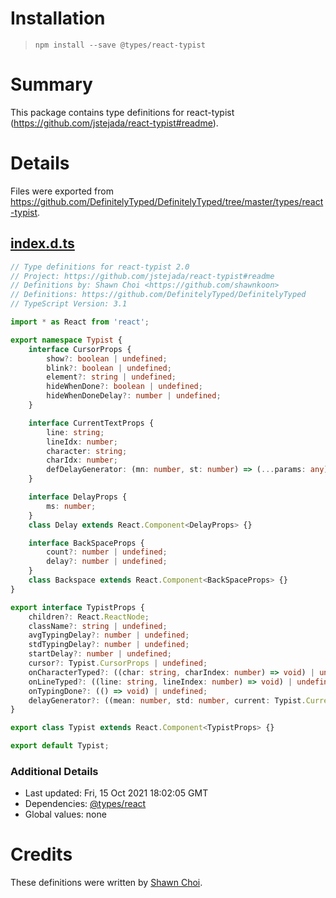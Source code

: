 # Installation
> `npm install --save @types/react-typist`

# Summary
This package contains type definitions for react-typist (https://github.com/jstejada/react-typist#readme).

# Details
Files were exported from https://github.com/DefinitelyTyped/DefinitelyTyped/tree/master/types/react-typist.
## [index.d.ts](https://github.com/DefinitelyTyped/DefinitelyTyped/tree/master/types/react-typist/index.d.ts)
````ts
// Type definitions for react-typist 2.0
// Project: https://github.com/jstejada/react-typist#readme
// Definitions by: Shawn Choi <https://github.com/shawnkoon>
// Definitions: https://github.com/DefinitelyTyped/DefinitelyTyped
// TypeScript Version: 3.1

import * as React from 'react';

export namespace Typist {
    interface CursorProps {
        show?: boolean | undefined;
        blink?: boolean | undefined;
        element?: string | undefined;
        hideWhenDone?: boolean | undefined;
        hideWhenDoneDelay?: number | undefined;
    }

    interface CurrentTextProps {
        line: string;
        lineIdx: number;
        character: string;
        charIdx: number;
        defDelayGenerator: (mn: number, st: number) => (...params: any) => number;
    }

    interface DelayProps {
        ms: number;
    }
    class Delay extends React.Component<DelayProps> {}

    interface BackSpaceProps {
        count?: number | undefined;
        delay?: number | undefined;
    }
    class Backspace extends React.Component<BackSpaceProps> {}
}

export interface TypistProps {
    children?: React.ReactNode;
    className?: string | undefined;
    avgTypingDelay?: number | undefined;
    stdTypingDelay?: number | undefined;
    startDelay?: number | undefined;
    cursor?: Typist.CursorProps | undefined;
    onCharacterTyped?: ((char: string, charIndex: number) => void) | undefined;
    onLineTyped?: ((line: string, lineIndex: number) => void) | undefined;
    onTypingDone?: (() => void) | undefined;
    delayGenerator?: ((mean: number, std: number, current: Typist.CurrentTextProps) => number) | undefined;
}

export class Typist extends React.Component<TypistProps> {}

export default Typist;

````

### Additional Details
 * Last updated: Fri, 15 Oct 2021 18:02:05 GMT
 * Dependencies: [@types/react](https://npmjs.com/package/@types/react)
 * Global values: none

# Credits
These definitions were written by [Shawn Choi](https://github.com/shawnkoon).
